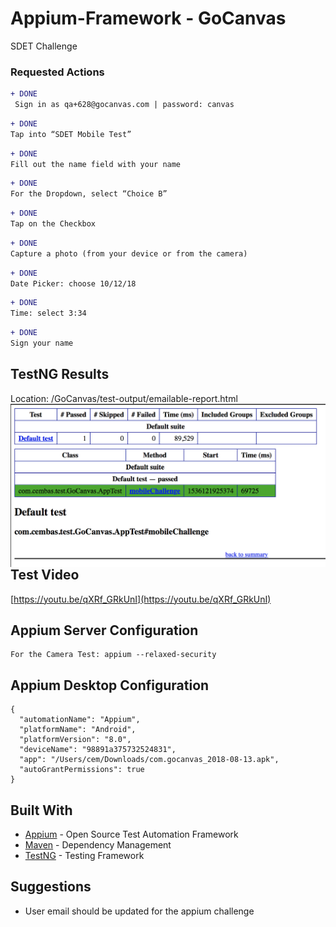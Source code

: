 # Appium-Framework - GoCanvas

SDET Challenge 


### Requested Actions

```diff
+ DONE
 Sign in as qa+628@gocanvas.com | password: canvas
```

```diff
+ DONE
Tap into “SDET Mobile Test”
```

```diff
+ DONE
Fill out the name field with your name
```

```diff
+ DONE
For the Dropdown, select “Choice B”
```

```diff
+ DONE
Tap on the Checkbox
```

```diff
+ DONE
Capture a photo (from your device or from the camera)
```
```diff
+ DONE
Date Picker: choose 10/12/18
```

```diff
+ DONE
Time: select 3:34
```

```diff
+ DONE
Sign your name
```

## TestNG Results

Location: /GoCanvas/test-output/emailable-report.html
<img align="left" src="https://github.com/Cem-Bas/Appium-Framework/blob/master/testNGScreenshot.png">


## Test Video

[https://youtu.be/qXRf_GRkUnI](https://youtu.be/qXRf_GRkUnI)


## Appium Server Configuration

```
For the Camera Test: appium --relaxed-security
```

## Appium Desktop Configuration

```
{
  "automationName": "Appium",
  "platformName": "Android",
  "platformVersion": "8.0",
  "deviceName": "98891a375732524831",
  "app": "/Users/cem/Downloads/com.gocanvas_2018-08-13.apk",
  "autoGrantPermissions": true
}
```

## Built With

* [Appium](http://appium.io/) - Open Source Test Automation Framework
* [Maven](https://maven.apache.org/) - Dependency Management
* [TestNG](https://rometools.github.io/rome/) - Testing Framework

## Suggestions

* User email should be updated for the appium challenge

